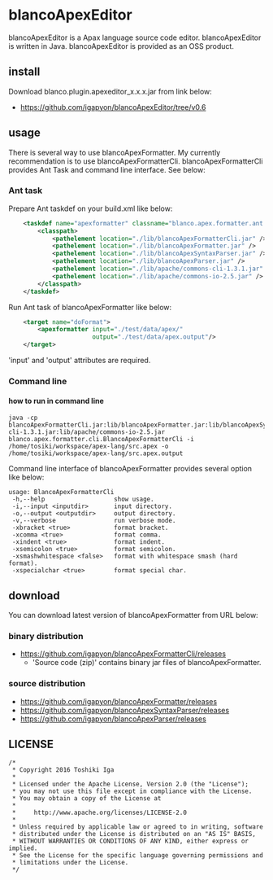 # blancoApexEditor

blancoApexEditor is a Apax language source code editor.
blancoApexEditor is written in Java. blancoApexEditor is provided as an OSS product.

## install

Download blanco.plugin.apexeditor_x.x.x.jar from link below:

- https://github.com/igapyon/blancoApexEditor/tree/v0.6

## usage

There is several way to use blancoApexFormatter.
My currently recommendation is to use blancoApexFormatterCli. blancoApexFormatterCli provides Ant Task and command line interface. See below:

### Ant task

Prepare Ant taskdef on your build.xml like below:

```xml
	<taskdef name="apexformatter" classname="blanco.apex.formatter.ant.BlancoApexFormatterTask">
		<classpath>
			<pathelement location="./lib/blancoApexFormatterCli.jar" />
			<pathelement location="./lib/blancoApexFormatter.jar" />
			<pathelement location="./lib/blancoApexSyntaxParser.jar" />
			<pathelement location="./lib/blancoApexParser.jar" />
			<pathelement location="./lib/apache/commons-cli-1.3.1.jar" />
			<pathelement location="./lib/apache/commons-io-2.5.jar" />
		</classpath>
	</taskdef>
```

Run Ant task of blancoApexFormatter like below:

```xml
	<target name="doFormat">
		<apexformatter input="./test/data/apex/"
		               output="./test/data/apex.output"/>
	</target>
```

'input' and 'output' attributes are required.

### Command line

#### how to run in command line

```
java -cp blancoApexFormatterCli.jar:lib/blancoApexFormatter.jar:lib/blancoApexSyntaxParser.jar:lib/blancoApexParser.jar:lib/apache/commons-cli-1.3.1.jar:lib/apache/commons-io-2.5.jar blanco.apex.formatter.cli.BlancoApexFormatterCli -i /home/tosiki/workspace/apex-lang/src.apex -o /home/tosiki/workspace/apex-lang/src.apex.output
```

Command line interface of blancoApexFormatter provides several option like below:

```
usage: BlancoApexFormatterCli
 -h,--help                   show usage.
 -i,--input <inputdir>       input directory.
 -o,--output <outputdir>     output directory.
 -v,--verbose                run verbose mode.
 -xbracket <true>            format bracket.
 -xcomma <true>              format comma.
 -xindent <true>             format indent.
 -xsemicolon <true>          format semicolon.
 -xsmashwhitespace <false>   format with whitespace smash (hard format).
 -xspecialchar <true>        format special char.
```

## download

You can download latest version of blancoApexFormatter from URL below:

### binary distribution

* https://github.com/igapyon/blancoApexFormatterCli/releases
  * 'Source code (zip)' contains binary jar files of blancoApexFormatter.

### source distribution

* https://github.com/igapyon/blancoApexFormatter/releases 
* https://github.com/igapyon/blancoApexSyntaxParser/releases
* https://github.com/igapyon/blancoApexParser/releases


## LICENSE

```
/*
 * Copyright 2016 Toshiki Iga
 *
 * Licensed under the Apache License, Version 2.0 (the "License");
 * you may not use this file except in compliance with the License.
 * You may obtain a copy of the License at
 *
 *     http://www.apache.org/licenses/LICENSE-2.0
 *
 * Unless required by applicable law or agreed to in writing, software
 * distributed under the License is distributed on an "AS IS" BASIS,
 * WITHOUT WARRANTIES OR CONDITIONS OF ANY KIND, either express or implied.
 * See the License for the specific language governing permissions and
 * limitations under the License.
 */
```
